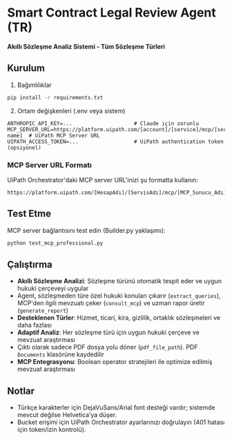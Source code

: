 # Smart Contract Legal Review Agent (TR)
**Akıllı Sözleşme Analiz Sistemi - Tüm Sözleşme Türleri**

## Kurulum

1) Bağımlılıklar
```bash
pip install -r requirements.txt
```

2) Ortam değişkenleri (.env veya sistem)
```
ANTHROPIC_API_KEY=...                    # Claude için zorunlu
MCP_SERVER_URL=https://platform.uipath.com/[account]/[service]/mcp/[server-name]  # UiPath MCP Server URL
UIPATH_ACCESS_TOKEN=...                  # UiPath authentication token (opsiyonel)
```

### MCP Server URL Formatı
UiPath Orchestrator'daki MCP server URL'inizi şu formatta kullanın:
```
https://platform.uipath.com/[HesapAdı]/[ServisAdı]/mcp/[MCP_Sunucu_Adı]
```

## Test Etme
MCP server bağlantısını test edin (Builder.py yaklaşımı):
```bash
python test_mcp_professional.py
```

## Çalıştırma
- **Akıllı Sözleşme Analizi**: Sözleşme türünü otomatik tespit eder ve uygun hukuki çerçeveyi uygular
- Agent, sözleşmeden türe özel hukuki konuları çıkarır (`extract_queries`), MCP'den ilgili mevzuatı çeker (`consult_mcp`) ve uzman rapor üretir (`generate_report`)
- **Desteklenen Türler**: Hizmet, ticari, kira, gizlilik, ortaklık sözleşmeleri ve daha fazlası
- **Adaptif Analiz**: Her sözleşme türü için uygun hukuki çerçeve ve mevzuat araştırması
- Çıktı olarak sadece PDF dosya yolu döner (`pdf_file_path`). PDF `Documents` klasörüne kaydedilir
- **MCP Entegrasyonu**: Boolean operator stratejileri ile optimize edilmiş mevzuat araştırması

## Notlar
- Türkçe karakterler için DejaVuSans/Arial font desteği vardır; sistemde mevcut değilse Helvetica’ya düşer.
- Bucket erişimi için UiPath Orchestrator ayarlarınızı doğrulayın (401 hatası için token/izin kontrolü).
